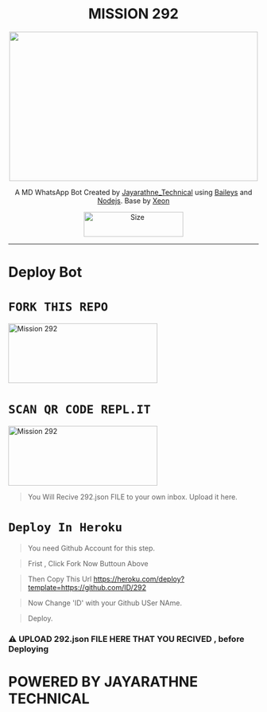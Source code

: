 <h1 align="center">MISSION 292<br></h1>
<p align="center">
  <img src="https://telegra.ph/file/cc7629d2fdfcedb74598d.jpg" width="500" height="300" />
</p>

<p align="center">
A MD WhatsApp Bot Created by <a href="https://github.com/Sithujaya01" target="_blank">Jayarathne_Technical</a> using <a href="https://github.com/adiwajshing/Baileys" target="_blank">Baileys</a> and <a href="https://github.com/nodejs" target="_blank">Nodejs</a>. Base by <a href="https://github.com/DGXeon" target="_blank">Xeon
</p>

<p align="center">
<a href="https://wa.me/94777611095"><img title="Size" src="https://i.postimg.cc/B6PmHtbc/wa2.png" width="200" height="50"></a>
</p>

------
# Deploy Bot

# `FORK THIS REPO`
  
  <a href="https://github.com/Sithujaya01/292/fork"><img title="Mission 292" src="https://i.postimg.cc/7ZMhPNNS/Whats-App-Image-2022-06-05-at-8-34-08-AM.jpg" width="300" height="120" ></a>
<br>

# `SCAN QR CODE REPL.IT`
 
<a href="https://replit.com/@MaithripalaSiri"><img title="Mission 292" src="https://i.postimg.cc/6pgwCjfk/Whats-App-Image-2022-06-05-at-8-36-47-AM.jpg" width="300" height="120" ></a>

> You Will Recive 292.json FILE to your own inbox.
> Upload it here.

# `Deploy In Heroku`

> You need Github Account for this step.

> Frist , Click Fork Now Buttoun Above

> Then Copy This Url https://heroku.com/deploy?template=https://github.com/ID/292

> Now Change 'ID' with your Github USer NAme.

> Deploy.

### ⚠️ UPLOAD 292.json FILE HERE THAT YOU RECIVED , before Deploying
  
  
# POWERED BY JAYARATHNE TECHNICAL
